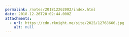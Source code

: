 ```yaml
---
permalink: /notes/201812262002/index.html
date: 2018-12-26T20:02:44.000Z
attachments:
  - url: https://cdn.rknight.me/site/2025/12768666.jpg
    alt: null
---
```



